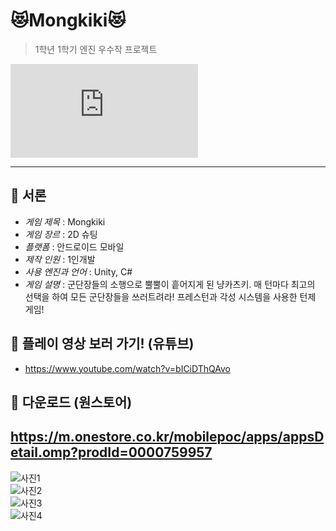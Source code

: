 # 😻Mongkiki😻
> 1학년 1학기 엔진 우수작 프로젝트

![image](https://github.com/main.png/README.md)

---

## 🍰 서론

- *게임 제목* : Mongkiki
- *게임 장르* : 2D 슈팅
- *플랫폼* : 안드로이드 모바일
- *제작 인원* : 1인개발
- *사용 엔진과 언어* : Unity, C#
- *게임 설명* : 군단장들의 소행으로 뿔뿔이 흩어지게 된 냥카츠키. 매 턴마다 최고의 선택을 하여 모든 군단장들을 쓰러트려라! 프레스턴과 각성 시스템을 사용한 턴제 게임!

## 🍰 플레이 영상 보러 가기! (유튜브)

- <https://www.youtube.com/watch?v=bICiDThQAvo>

## 🍰 다운로드 (원스토어)

<https://m.onestore.co.kr/mobilepoc/apps/appsDetail.omp?prodId=0000759957>
---

![사진1](https://user-images.githubusercontent.com/72392141/210330245-bf3a9539-f088-4362-83c5-7a4e474cf74f.png)<br/>
![사진2](https://user-images.githubusercontent.com/72392141/210330254-0e5d155b-0957-4987-8461-b1380e0cd689.png)<br/>
![사진3](https://user-images.githubusercontent.com/72392141/210330256-60d27b2a-013b-4480-b7b5-b2097b102b13.png)<br/>
![사진4](https://user-images.githubusercontent.com/72392141/210330265-e6247b4e-d615-4c43-8cde-2dc91a198117.png)<br/>
